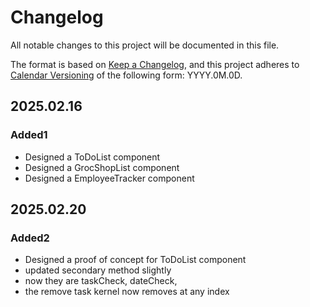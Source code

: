 # Changelog

All notable changes to this project will be documented in this file.

The format is based on [Keep a Changelog](https://keepachangelog.com/en/1.1.0/),
and this project adheres to [Calendar Versioning](https://calver.org/) of
the following form: YYYY.0M.0D.

## 2025.02.16

### Added1

- Designed a ToDoList component
- Designed a GrocShopList component
- Designed a EmployeeTracker component

## 2025.02.20

### Added2

- Designed a proof of concept for ToDoList component
- updated secondary method slightly
- now they are taskCheck, dateCheck,
- the remove task kernel now removes at any index
